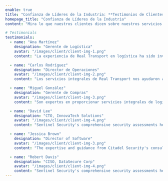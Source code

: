 ```yaml
---
enable: true
title: "Confianza de Líderes de la Industria: **Testimonios de Clientes**"
homepage_title: "Confianza de Líderes de la Industria"
content: "Mira lo que nuestros clientes dicen sobre nuestros servicios de transporte. Priorizamos la integridad y colaboración para salvaguardar tu carga."

# Testimonials
testimonials:
  - name: "Ana Martínez"
    designation: "Gerente de Logística"
    avatar: "/images/client/client-img-1.png"
    content: "La experiencia de Real Transport en logística ha sido invaluable para nuestra organización. Sus servicios de transporte local y seguimiento GPS nos ayudaron a optimizar nuestras entregas significativamente."

  - name: "Carlos Rodríguez"
    designation: "Director de Operaciones"
    avatar: "/images/client/client-img-2.png"
    content: "Los servicios integrales de Real Transport nos ayudaron a identificar y resolver problemas críticos en nuestra cadena de suministro, asegurándonos estar protegidos antes de que se convirtieran en costos mayores."

  - name: "Miguel González"
    designation: "Gerente de Compras"
    avatar: "/images/client/client-img-3.png"
    content: "Son expertos en proporcionar servicios integrales de logistica, sus servicios de transporte local son seguros y eficientes, nos ayudan con nuestras cargas urgentes, día a día, son los mejores."

  - name: "David Lee"
    designation: "CTO, InnovaTech Solutions"
    avatar: "/images/client/client-img-4.png"
    content: "Sentinel Security's comprehensive security assessments helped us gain a deep understanding of our applications' vulnera-bilities. Their thorough approach and expert recommendations enabled us to strengthen our security posture significantly."

  - name: "Jessica Brown"
    designation: "Director of Software"
    avatar: "/images/client/client-img-3.png"
    content: "The expertise and guidance from Citadel Security's consultants were invaluable in revamping our software security posture. Their tailored approach helped us implement best practices and strengthen our defenses."

  - name: "Robert Davis"
    designation: "CISO, DataSecure Corp"
    avatar: "/images/client/client-img-4.png"
    content: "Sentinel Security's comprehensive security assessments helped us gain a deep understanding of our applications' vulnera-bilities. Their thorough approach and expert recommendations enabled us to strengthen our security posture significantly."
---
```

